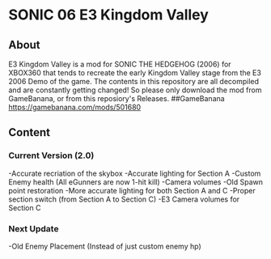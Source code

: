 # SONIC 06 E3 Kingdom Valley
## About
E3 Kingdom Valley is a mod for SONIC THE HEDGEHOG (2006) for XBOX360 that tends to recreate the early Kingdom Valley stage from the E3 2006 Demo of the game.
The contents in this repository are all decompiled and are constantly getting changed! So please only download the mod from GameBanana, or from this reposiory's Releases.
##GameBanana
https://gamebanana.com/mods/501680
## Content
### Current Version (2.0)
-Accurate recriation of the skybox
-Accurate lighting for Section A
-Custom Enemy health (All eGunners are now 1-hit kill)
-Camera volumes
-Old Spawn point restoration
-More accurate lighting for both Section A and C
-Proper section switch (from Section A to Section C)
-E3 Camera volumes for Section C
### Next Update
-Old Enemy Placement (Instead of just custom enemy hp)
